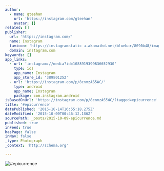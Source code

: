 ```yaml
---
author:
  - name: gteehan
    url: 'https://instagram.com/gteehan'
    avatar: {}
related: []
publisher:
  url: 'https://instagram.com/'
  name: Instagram
  favicon: 'https://instagramstatic-a.akamaihd.net/bluebar/8090b48/images/ico/favicon.ico'
  domain: instagram.com
keywords: []
app_links:
  - url: 'instagram://media?id=1088919399836652930'
    type: ios
    app_name: Instagram
    app_store_id: '389801252'
  - url: 'https://instagram.com/p/8cnmzAS5WC/'
    type: android
    app_name: Instagram
    package: com.instagram.android
isBasedOnUrl: 'https://instagram.com/p/8cnmzAS5WC/?tagged=epicurrence'
title: '#epicurrence'
datePublished: '2015-10-14T16:55:18.275Z'
dateModified: '2015-10-09T00:46:12.186Z'
sourcePath: _posts/2015-10-09-epicurrence.md
published: true
inFeed: true
hasPage: false
inNav: false
_type: Photograph
_context: 'http://schema.org'

---
```

![&num;epicurrence](https://igcdn-photos-f-a.akamaihd.net/hphotos-ak-xaf1/t51.2885-15/e15/12135439_411960038992565_115791352_n.jpg)